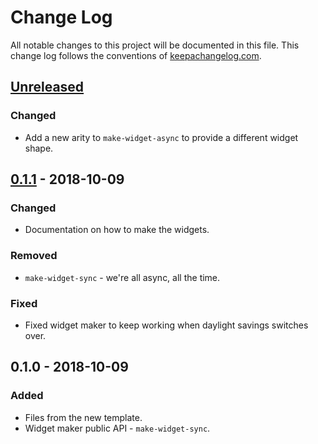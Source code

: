 # Change Log
All notable changes to this project will be documented in this file. This change log follows the conventions of [keepachangelog.com](http://keepachangelog.com/).

## [Unreleased]
### Changed
- Add a new arity to `make-widget-async` to provide a different widget shape.

## [0.1.1] - 2018-10-09
### Changed
- Documentation on how to make the widgets.

### Removed
- `make-widget-sync` - we're all async, all the time.

### Fixed
- Fixed widget maker to keep working when daylight savings switches over.

## 0.1.0 - 2018-10-09
### Added
- Files from the new template.
- Widget maker public API - `make-widget-sync`.

[Unreleased]: https://github.com/your-name/resultful-crud/compare/0.1.1...HEAD
[0.1.1]: https://github.com/your-name/resultful-crud/compare/0.1.0...0.1.1
